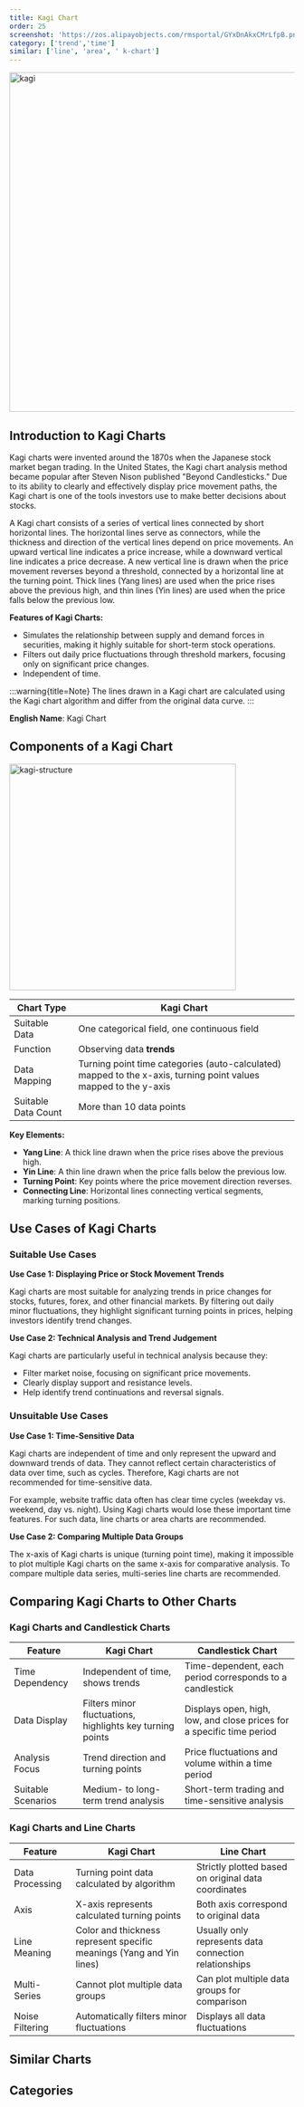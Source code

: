 ```yaml
---
title: Kagi Chart
order: 25
screenshot: 'https://zos.alipayobjects.com/rmsportal/GYxDnAkxCMrLfpB.png'
category: ['trend','time']
similar: ['line', 'area', ' k-chart']
---
```


<img alt="kagi" src="https://zos.alipayobjects.com/rmsportal/GYxDnAkxCMrLfpB.png" width=600/>

## Introduction to Kagi Charts

Kagi charts were invented around the 1870s when the Japanese stock market began trading. In the United States, the Kagi chart analysis method became popular after Steven Nison published "Beyond Candlesticks." Due to its ability to clearly and effectively display price movement paths, the Kagi chart is one of the tools investors use to make better decisions about stocks.

A Kagi chart consists of a series of vertical lines connected by short horizontal lines. The horizontal lines serve as connectors, while the thickness and direction of the vertical lines depend on price movements. An upward vertical line indicates a price increase, while a downward vertical line indicates a price decrease. A new vertical line is drawn when the price movement reverses beyond a threshold, connected by a horizontal line at the turning point. Thick lines (Yang lines) are used when the price rises above the previous high, and thin lines (Yin lines) are used when the price falls below the previous low.

**Features of Kagi Charts:**
- Simulates the relationship between supply and demand forces in securities, making it highly suitable for short-term stock operations.
- Filters out daily price fluctuations through threshold markers, focusing only on significant price changes.
- Independent of time.

:::warning{title=Note}
The lines drawn in a Kagi chart are calculated using the Kagi chart algorithm and differ from the original data curve.
:::

**English Name**: Kagi Chart

## Components of a Kagi Chart

<img alt="kagi-structure" src="https://zos.alipayobjects.com/rmsportal/dIkzWxciUcEiiFn.jpg" width=400/>

| Chart Type       | Kagi Chart                                    |
| ---------------- | --------------------------------------------- |
| Suitable Data    | One categorical field, one continuous field  |
| Function         | Observing data **trends**                    |
| Data Mapping     | Turning point time categories (auto-calculated) mapped to the x-axis, turning point values mapped to the y-axis |
| Suitable Data Count | More than 10 data points                  |

**Key Elements:**
- **Yang Line**: A thick line drawn when the price rises above the previous high.
- **Yin Line**: A thin line drawn when the price falls below the previous low.
- **Turning Point**: Key points where the price movement direction reverses.
- **Connecting Line**: Horizontal lines connecting vertical segments, marking turning positions.

## Use Cases of Kagi Charts

### Suitable Use Cases

**Use Case 1: Displaying Price or Stock Movement Trends**

Kagi charts are most suitable for analyzing trends in price changes for stocks, futures, forex, and other financial markets. By filtering out daily minor fluctuations, they highlight significant turning points in prices, helping investors identify trend changes.

**Use Case 2: Technical Analysis and Trend Judgement**

Kagi charts are particularly useful in technical analysis because they:
- Filter market noise, focusing on significant price movements.
- Clearly display support and resistance levels.
- Help identify trend continuations and reversal signals.

### Unsuitable Use Cases

**Use Case 1: Time-Sensitive Data**

Kagi charts are independent of time and only represent the upward and downward trends of data. They cannot reflect certain characteristics of data over time, such as cycles. Therefore, Kagi charts are not recommended for time-sensitive data.

For example, website traffic data often has clear time cycles (weekday vs. weekend, day vs. night). Using Kagi charts would lose these important time features. For such data, line charts or area charts are recommended.

**Use Case 2: Comparing Multiple Data Groups**

The x-axis of Kagi charts is unique (turning point time), making it impossible to plot multiple Kagi charts on the same x-axis for comparative analysis. To compare multiple data series, multi-series line charts are recommended.

## Comparing Kagi Charts to Other Charts

### Kagi Charts and Candlestick Charts

| Feature       | Kagi Chart                        | Candlestick Chart                     |
| ------------- | --------------------------------- | ------------------------------------- |
| Time Dependency | Independent of time, shows trends | Time-dependent, each period corresponds to a candlestick |
| Data Display  | Filters minor fluctuations, highlights key turning points | Displays open, high, low, and close prices for a specific time period |
| Analysis Focus | Trend direction and turning points | Price fluctuations and volume within a time period |
| Suitable Scenarios | Medium- to long-term trend analysis | Short-term trading and time-sensitive analysis |

### Kagi Charts and Line Charts

| Feature       | Kagi Chart                        | Line Chart                            |
| ------------- | --------------------------------- | ------------------------------------- |
| Data Processing | Turning point data calculated by algorithm | Strictly plotted based on original data coordinates |
| Axis          | X-axis represents calculated turning points | Both axis correspond to original data |
| Line Meaning  | Color and thickness represent specific meanings (Yang and Yin lines) | Usually only represents data connection relationships |
| Multi-Series  | Cannot plot multiple data groups  | Can plot multiple data groups for comparison |
| Noise Filtering | Automatically filters minor fluctuations | Displays all data fluctuations       |

## Similar Charts

<code src="./demos/list-card.tsx"></code>

## Categories

<code src="./demos/list-category.tsx"></code>
